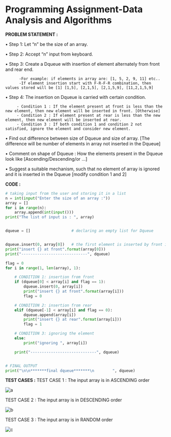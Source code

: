 
# Programming Assignment-Data Analysis and Algorithms 

**PROBLEM STATEMENT :**

• Step 1: Let “n” be the size of an array.

• Step 2: Accept “n” input from keyboard.

• Step 3: Create a Dqueue with insertion of element alternately from front and rear end. 
          
          -For example: if elements in array are: [1, 5, 2, 9, 11] etc..
          -If element insertion start with F-R-F-R combination, then values stored will be [1] [1,5], [2,1,5], [2,1,5,9], [11,2,1,5,9]
          
        
• Step 4: The insertion on Dqueue is carried with certain condition.
                      
         - Condition 1 : If the element present at front is less than the new element, then new element will be inserted in front. [Otherwise]
         - Condition 2 : If element present at rear is less than the new element, then new element will be inserted at rear.
         - Condition 3 : If both condition 1 and condition 2 not satisfied, ignore the element and consider new element.


• Find out difference between size of Dqueue and size of array. [The difference will be number of elements in array not inserted in the Dqueue]

• Comment on shape of Dqueue : How the elements present in the Dqueue look like [Ascending/Descending/or …]

• Suggest a suitable mechanism, such that no element of array is ignored and it is inserted in the Dqueue [modify condition 1 and 2]


**CODE :**
```py
# taking input from the user and storing it in a list
n = int(input("Enter the size of an array :"))
array = []
for i in range(n):
    array.append(int(input()))
print("The list of input is : ", array)


dqueue = []                  # declaring an empty list for Dqueue


dqueue.insert(0, array[0])   # the first element is inserted by front in the dqueue
print("insert {} at front".format(array[0]))
print("-----------------------------", dqueue)

flag = 0
for i in range(1, len(array), 1):

    # CONDITION 1: insertion from front
    if (dqueue[0] < array[i] and flag == 1):
        dqueue.insert(0, array[i])
        print("insert {} at front".format(array[i]))
        flag = 0

    # CONDITION 2: insertion from rear
    elif (dqueue[-1] < array[i] and flag == 0):
        dqueue.append(array[i])
        print("insert {} at rear".format(array[i]))
        flag = 1

    # CONDITION 3: ignoring the element
    else:
        print("ignoring ", array[i])

    print("-----------------------------", dqueue)


# FINAL OUTPUT
print("\n\n*******final dqueue*******\n        ", dqueue)
```

**TEST CASES :**
TEST CASE 1 : The input array is in ASCENDING order

  ![a](https://user-images.githubusercontent.com/113937257/202613187-286ad68f-adc7-4e85-b833-1dea59a2e3b3.png)

TEST CASE 2 : The input array is in DESCENDING order

  ![b](https://user-images.githubusercontent.com/113937257/202613254-224f1354-98cf-4777-abdf-50ce685b31f8.png)

TEST CASE 3 : The input array is  in RANDOM order

  ![c](https://user-images.githubusercontent.com/113937257/202613273-4075a0ec-49a9-4d4f-824e-fdbe80061e4e.png)
